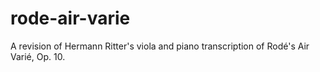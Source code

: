# rode-air-varie
A revision of Hermann Ritter's viola and piano transcription of Rodé's Air Varié, Op. 10.
